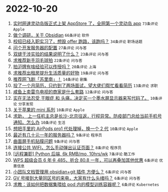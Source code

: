 # 2022-10-20

1. [实时网速灵动岛版正式上架 AppStore 了，全网第一个灵动岛 app](https://www.v2ex.com/t/888318) `73条评论` `Apple`
1. [做个调研，关于 Obsidian](https://www.v2ex.com/t/888288) `66条评论` `软件`
1. [校招已经入职实习了，想毁 offer 跑路，该跑吗？](https://www.v2ex.com/t/888338) `34条评论` `职场话题`
1. [问个开发服务器的配置](https://www.v2ex.com/t/888285) `27条评论` `问与答`
1. [双缝干涉实验的结果说明了什么？](https://www.v2ex.com/t/888332) `23条评论` `问与答`
1. [求推荐新手羽毛球拍](https://www.v2ex.com/t/888290) `22条评论` `问与答`
1. [拍沪牌有啥经验可以传授吗？](https://www.v2ex.com/t/888284) `20条评论` `上海`
1. [求推荐出租房提升生活质量的好物](https://www.v2ex.com/t/888352) `19条评论` `问与答`
1. [推荐网飞剧「苏里南」！](https://www.v2ex.com/t/888329) `14条评论` `剧集`
1. [投了一个月简历，只约到了两场面试，望大佬们帮忙看看简历](https://www.v2ex.com/t/888300) `13条评论` `求职`
1. [咸鱼上卖雷鸟电视的商家是什么套路](https://www.v2ex.com/t/888280) `12条评论` `问与答`
1. [实在无法忍受 干眼症 和 头痛，决定买一个墨水屏显示器来写代码了。](https://www.v2ex.com/t/888366) `10条评论` `分享发现`
1. [关于苹果的 mini 系列](https://www.v2ex.com/t/888341) `10条评论` `Apple`
1. [求助， 上一任机主总是长沙-北京往返，行程异常。防疫部门总给当前手机号通知。怎么办](https://www.v2ex.com/t/888335) `10条评论` `生活`
1. [想把手里的 AirPods pro1 代处理掉，换一个 2 代](https://www.v2ex.com/t/888283) `10条评论` `Apple`
1. [最近有几十元一年的服务器吗？](https://www.v2ex.com/t/888348) `9条评论` `程序员`
1. [曲面屏手机贴膜问题](https://www.v2ex.com/t/888286) `9条评论` `问与答`
1. [连接公共 WIFI，怎么手动弹出认证页面？](https://www.v2ex.com/t/888297) `8条评论` `程序员`
1. [[远程兼职] Python 后端, 6k RMB/mo, 10hrs/wk](https://www.v2ex.com/t/888342) `7条评论` `酷工作`
1. [WPS 超级会员 6 年卡 485，折合 80.8 一年，可以再叠加其他优惠](https://www.v2ex.com/t/888354) `6条评论` `优惠信息`
1. [小团队文档管理用 obsidian+git 插件 方便么？](https://www.v2ex.com/t/888345) `6条评论` `问与答`
1. [GV 号接到大量同区号的来电，大家有什么头绪吗？](https://www.v2ex.com/t/888281) `6条评论` `问与答`
1. [求教：该如何把数据集喂给 pod 内的模型训练容器呢？](https://www.v2ex.com/t/888279) `6条评论` `Kubernetes`

